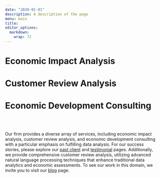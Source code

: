 ```yaml
---
date: "2020-01-01"
description: A description of the page
menu: main
title: 
editor_options: 
  markdown: 
    wrap: 72
---
```


# Economic Impact Analysis

# Customer Review Analysis

# Economic Development Consulting

<br> <br>

Our firm provides a diverse array of services, including economic impact
analysis, customer review analysis, and economic development consulting
with a particular emphasis on fulfilling data analysis. For our success
stories, please explore our [past
client](https://danielleeconsulting.com/past_clients/) and
[testimonial](https://danielleeconsulting.com/testimonials/) pages.
Additionally, we provide comprehensive customer review analysis,
utilizing advanced natural language processing techniques that enhance
traditional data analytics and economic assessments. To see our work in
this domain, we invite you to visit our
[blog](https://danielleeconsulting.com/) page.
